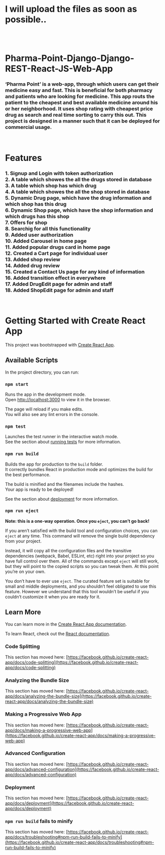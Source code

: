 <h1> I will upload the files as soon as possible.. </h1>
<br/>
<br/>
<h1> Pharma-Point-Django-Django-REST-React-JS-Web-App </h1>
<h3>‘Pharma Point’ is a web-app, through which users can get their medicine easy and fast. This is beneficial for both pharmacy and patients who are looking for medicine. This app routs the patient to the cheapest and best available medicine around his or her neighborhood. It uses shop rating with cheapest price drug as search and real time sorting to carry this out. This project is designed in a manner such that it can be deployed for commercial usage. </h3>
<br/>
<h1>Features</h1>
 <h3>
	1. Signup and Login with token authorization<br/>
	2. A table which showes the all the drugs stored in database<br/>
	3. A table which shop has which drug<br/>
	4. A table which showes the all the shop stored in database<br/>
	5. Dynamic Drug page, which have the drug information and which shop has this drug<br/>
	6. Dynamic Shop page, which have the shop information and which drugs has this shop<br/>
	7. Offers for shop<br/>
	8. Searchig for all this functionality<br/>
	9. Added user authorization<br/>
	10. Added Carousel in home page<br/>
	11. Added popular drugs card in home page<br/>
	12. Created a Cart page for individual user<br/>
	13. Added shop review <br/>
	14. Added drug review<br/>
	15. Created a Contact Us page for any kind of information<br/>
	16. Added transition effect in everywhere <br/>
	17. Added DrugEdit page for admin and staff<br/>
	18. Added ShopEdit page for admin and staff<br/>
	</h3><br/>

# Getting Started with Create React App

This project was bootstrapped with [Create React App](https://github.com/facebook/create-react-app).

## Available Scripts

In the project directory, you can run:

### `npm start`

Runs the app in the development mode.\
Open [http://localhost:3000](http://localhost:3000) to view it in the browser.

The page will reload if you make edits.\
You will also see any lint errors in the console.

### `npm test`

Launches the test runner in the interactive watch mode.\
See the section about [running tests](https://facebook.github.io/create-react-app/docs/running-tests) for more information.

### `npm run build`

Builds the app for production to the `build` folder.\
It correctly bundles React in production mode and optimizes the build for the best performance.

The build is minified and the filenames include the hashes.\
Your app is ready to be deployed!

See the section about [deployment](https://facebook.github.io/create-react-app/docs/deployment) for more information.

### `npm run eject`

**Note: this is a one-way operation. Once you `eject`, you can’t go back!**

If you aren’t satisfied with the build tool and configuration choices, you can `eject` at any time. This command will remove the single build dependency from your project.

Instead, it will copy all the configuration files and the transitive dependencies (webpack, Babel, ESLint, etc) right into your project so you have full control over them. All of the commands except `eject` will still work, but they will point to the copied scripts so you can tweak them. At this point you’re on your own.

You don’t have to ever use `eject`. The curated feature set is suitable for small and middle deployments, and you shouldn’t feel obligated to use this feature. However we understand that this tool wouldn’t be useful if you couldn’t customize it when you are ready for it.

## Learn More

You can learn more in the [Create React App documentation](https://facebook.github.io/create-react-app/docs/getting-started).

To learn React, check out the [React documentation](https://reactjs.org/).

### Code Splitting

This section has moved here: [https://facebook.github.io/create-react-app/docs/code-splitting](https://facebook.github.io/create-react-app/docs/code-splitting)

### Analyzing the Bundle Size

This section has moved here: [https://facebook.github.io/create-react-app/docs/analyzing-the-bundle-size](https://facebook.github.io/create-react-app/docs/analyzing-the-bundle-size)

### Making a Progressive Web App

This section has moved here: [https://facebook.github.io/create-react-app/docs/making-a-progressive-web-app](https://facebook.github.io/create-react-app/docs/making-a-progressive-web-app)

### Advanced Configuration

This section has moved here: [https://facebook.github.io/create-react-app/docs/advanced-configuration](https://facebook.github.io/create-react-app/docs/advanced-configuration)

### Deployment

This section has moved here: [https://facebook.github.io/create-react-app/docs/deployment](https://facebook.github.io/create-react-app/docs/deployment)

### `npm run build` fails to minify

This section has moved here: [https://facebook.github.io/create-react-app/docs/troubleshooting#npm-run-build-fails-to-minify](https://facebook.github.io/create-react-app/docs/troubleshooting#npm-run-build-fails-to-minify)

